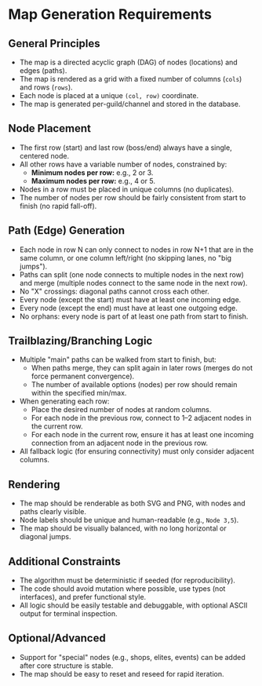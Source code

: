 # Map Generation Requirements

## General Principles

- The map is a directed acyclic graph (DAG) of nodes (locations) and edges (paths).
- The map is rendered as a grid with a fixed number of columns (`cols`) and rows (`rows`).
- Each node is placed at a unique `(col, row)` coordinate.
- The map is generated per-guild/channel and stored in the database.

## Node Placement

- The first row (start) and last row (boss/end) always have a single, centered node.
- All other rows have a variable number of nodes, constrained by:
  - **Minimum nodes per row:** e.g., 2 or 3.
  - **Maximum nodes per row:** e.g., 4 or 5.
- Nodes in a row must be placed in unique columns (no duplicates).
- The number of nodes per row should be fairly consistent from start to finish (no rapid fall-off).

## Path (Edge) Generation

- Each node in row N can only connect to nodes in row N+1 that are in the same column, or one column left/right (no skipping lanes, no "big jumps").
- Paths can split (one node connects to multiple nodes in the next row) and merge (multiple nodes connect to the same node in the next row).
- No "X" crossings: diagonal paths cannot cross each other.
- Every node (except the start) must have at least one incoming edge.
- Every node (except the end) must have at least one outgoing edge.
- No orphans: every node is part of at least one path from start to finish.

## Trailblazing/Branching Logic

- Multiple "main" paths can be walked from start to finish, but:
  - When paths merge, they can split again in later rows (merges do not force permanent convergence).
  - The number of available options (nodes) per row should remain within the specified min/max.
- When generating each row:
  - Place the desired number of nodes at random columns.
  - For each node in the previous row, connect to 1–2 adjacent nodes in the current row.
  - For each node in the current row, ensure it has at least one incoming connection from an adjacent node in the previous row.
- All fallback logic (for ensuring connectivity) must only consider adjacent columns.

## Rendering

- The map should be renderable as both SVG and PNG, with nodes and paths clearly visible.
- Node labels should be unique and human-readable (e.g., `Node 3,5`).
- The map should be visually balanced, with no long horizontal or diagonal jumps.

## Additional Constraints

- The algorithm must be deterministic if seeded (for reproducibility).
- The code should avoid mutation where possible, use types (not interfaces), and prefer functional style.
- All logic should be easily testable and debuggable, with optional ASCII output for terminal inspection.

## Optional/Advanced

- Support for "special" nodes (e.g., shops, elites, events) can be added after core structure is stable.
- The map should be easy to reset and reseed for rapid iteration. 